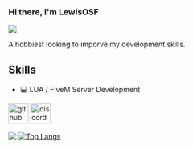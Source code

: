 ### Hi there, I'm LewisOSF
![](https://wallpaperaccess.com/full/707055.jpg)

A hobbiest looking to imporve my development skills.

## Skills
* 💻 LUA / FiveM Server Development



[<img src='https://cdn.jsdelivr.net/npm/simple-icons@3.0.1/icons/github.svg' alt='github' height='40'>](https://github.com/lewisosf)  [<img src='https://cdn.jsdelivr.net/npm/simple-icons@3.0.1/icons/discord.svg' alt='discord' height='40'>](discord.gg/aquilarp)  

<img align="left" src="https://github-readme-stats.vercel.app/api?username=lewisosf&show_icons=true" />

[![Top Langs](https://github-readme-stats.vercel.app/api/top-langs/?username=lewisosf)](https://github.com/anuraghazra/github-readme-stats)

